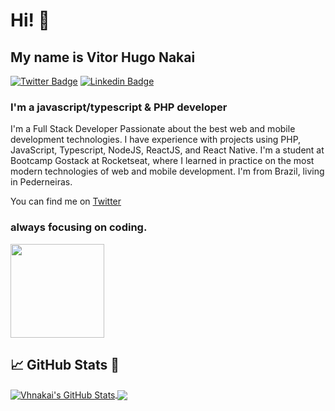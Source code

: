 # Hi! :wave:
## My name is Vitor Hugo Nakai
 [![Twitter Badge](https://img.shields.io/badge/-@vhnakai-6633cc?style=flat-square&labelColor=6633cc&logo=twitter&logoColor=white&link=https://twitter.com/vhnakai)](https://twitter.com/vhnakai) 
[![Linkedin Badge](https://img.shields.io/badge/-Vitor%20Hugo%20Nakai-6633cc?style=flat-square&logo=Linkedin&logoColor=white&link=https://www.linkedin.com/in/vitor-hugo-nakai/)](https://www.linkedin.com/in/vitor-hugo-nakai/) 
### I'm a javascript/typescript & PHP developer

I'm a Full Stack Developer Passionate about the best web and mobile development technologies. I have experience with projects using PHP, JavaScript, Typescript, NodeJS, ReactJS, and React Native. I'm a student at Bootcamp Gostack at Rocketseat, where I learned in practice on the most modern technologies of web and mobile development.
I'm from Brazil, living in Pederneiras.

You can find me on  <a href="https://twitter.com/vhnakai">Twitter</a>

### always focusing on coding.

 <img  src="https://media1.tenor.com/images/d737faef15d4e979a385cdb1e540c8ef/tenor.gif?itemid=13247664" width="150px"/>

## &#x1f4c8; GitHub Stats 🔭

<a href="https://github.com/vhnakai/vhnakai">
  <img align="center" src="https://github-readme-stats.vercel.app/api?username=vhnakai&show_icons=true&line_height=27&count_private=true&title_color=ffffff&text_color=c9cacc&icon_color=2bbc8a&bg_color=1d1f21" alt="Vhnakai's GitHub Stats" />
</a>

<a href="https://github.com/vhnakai/vhnakai">
  <img align="center" src="https://github-readme-stats.vercel.app/api/top-langs/?username=vhnakai&hide=java,html&title_color=ffffff&text_color=c9cacc&icon_color=2bbc8a&bg_color=1d1f21" />
</a>




<!--
**vhnakai/vhnakai** is a ✨ _special_ ✨ repository because its `README.md` (this file) appears on your GitHub profile.

Here are some ideas to get you started:

- 🔭 I’m currently working on ...
- 🌱 I’m currently learning ...
- 👯 I’m looking to collaborate on ...
- 🤔 I’m looking for help with ...
- 💬 Ask me about ...
- 📫 How to reach me: ...
- 😄 Pronouns: ...
- ⚡ Fun fact: ...
-->
